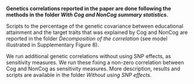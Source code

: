 __Genetics correlations reported in the paper are done 
following the methods in the folder *With Cog and NonCog summary statistics*.__

Scripts to the percentage
of the genetic covariance between educational attainment and the target traits that was explained by 
Cog and NonCog are reported in the folder *Decomposition of the correlation* (see model illustrated in Supplementary Figure 8). 

We run additional genetic correlations without using SNP effects, as sensitivity measures. We run these fixing a non-zero correlation between Cog and NonCog as sensitivity measures. More description, results and scripts are available in the folder *Without using SNP effects*.


